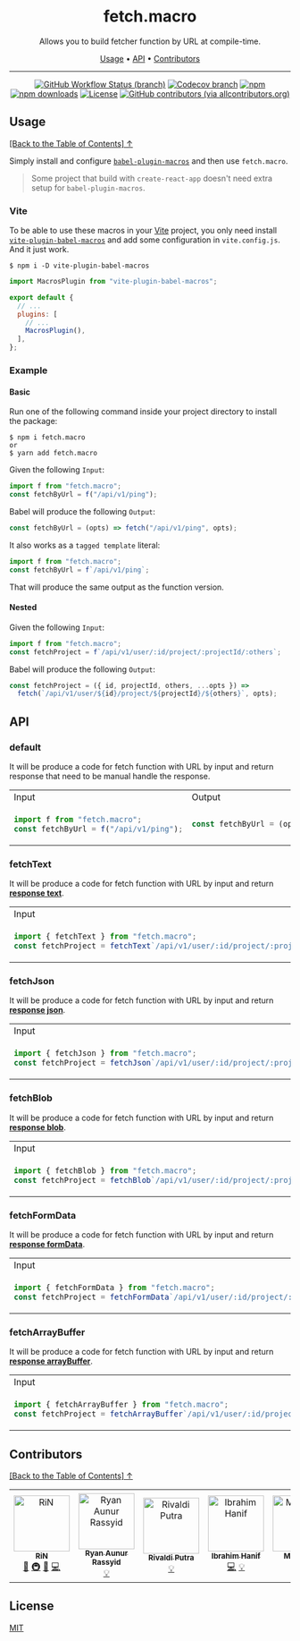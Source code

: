 <div align="center">
<h1 id="toc">fetch.macro</h1>
<p>Allows you to build fetcher function by URL at compile-time.</p>

<p align="center">
  <a href="#usage">Usage</a>  • 
  <a href="#api">API</a>  • 
  <a href="#contributors">Contributors</a> 
</p>

</div>

---

<div align="center">

<!-- prettier-ignore-start -->

[![GitHub Workflow Status (branch)](https://img.shields.io/github/workflow/status/r17x/fetch.macro/release/main)](https://github.com/r17x/fetch.macro/actions/workflows/release.yml?query=branch%3Amain+)
[![Codecov branch](https://img.shields.io/codecov/c/github/r17x/fetch.macro/main)](https://app.codecov.io/gh/r17x/fetch.macro)
[![npm](https://img.shields.io/npm/v/fetch.macro)](https://www.npmjs.com/package/fetch.macro/v/latest)
[![npm downloads](https://img.shields.io/npm/dw/fetch.macro)](https://www.npmjs.com/package/fetch.macro/v/latest)
[![License](https://img.shields.io/github/license/r17x/fetch.macro)](https://github.com/r17x/fetch.macro/blob/main/LICENSE)
[![GitHub contributors (via allcontributors.org)](https://img.shields.io/github/all-contributors/r17x/fetch.macro/main)](https://github.com/r17x/fetch.macro#contributors)

<!-- prettier-ignore-end -->

</div>

## Usage

[\[Back to the Table of Contents\] ↑](#toc)

Simply install and configure [`babel-plugin-macros`](https://github.com/kentcdodds/babel-plugin-macros) and then use `fetch.macro`.

> Some project that build with `create-react-app` doesn't need extra setup for `babel-plugin-macros`.

### Vite

To be able to use these macros in your [Vite](https://vitejs.dev/) project, you only need install [`vite-plugin-babel-macros`](https://github.com/itsMapleLeaf/vite-plugin-babel-macros) and add some configuration in `vite.config.js`. And it just work.

    $ npm i -D vite-plugin-babel-macros

```js
import MacrosPlugin from "vite-plugin-babel-macros";

export default {
  // ...
  plugins: [
    // ...
    MacrosPlugin(),
  ],
};
```

### Example

#### Basic

Run one of the following command inside your project directory to install the package:

    $ npm i fetch.macro
    or
    $ yarn add fetch.macro

Given the following `Input`:

```javascript
import f from "fetch.macro";
const fetchByUrl = f("/api/v1/ping");
```

Babel will produce the following `Output`:

```javascript
const fetchByUrl = (opts) => fetch("/api/v1/ping", opts);
```

It also works as a `tagged template` literal:

```javascript
import f from "fetch.macro";
const fetchByUrl = f`/api/v1/ping`;
```

That will produce the same output as the function version.

#### Nested

Given the following `Input`:

```javascript
import f from "fetch.macro";
const fetchProject = f`/api/v1/user/:id/project/:projectId/:others`;
```

Babel will produce the following `Output`:

```javascript
const fetchProject = ({ id, projectId, others, ...opts }) =>
  fetch(`/api/v1/user/${id}/project/${projectId}/${others}`, opts);
```

## API

### default

It will be produce a code for fetch function with URL by input and return response that need to be manual handle the response.

<table>
<tr>
<td>Input</td>
<td>Output</td>
</tr>
<tr>
<td>

```javascript
import f from "fetch.macro";
const fetchByUrl = f("/api/v1/ping");
```

</td>

<td>

```javascript
const fetchByUrl = (opts) => fetch("/api/v1/ping", opts);
```

</td>
</tr>
</table>

### fetchText

It will be produce a code for fetch function with URL by input and return [**response text**](https://webidl.spec.whatwg.org/#idl-USVString).

<table>
<tr>
<td>Input</td>
<td>Output</td>
</tr>
<tr>
<td>

```javascript
import { fetchText } from "fetch.macro";
const fetchProject = fetchText`/api/v1/user/:id/project/:projectId/:others`;
```

</td>

<td>

```javascript
const fetchProject = ({ id, projectId, others, ...opts }) =>
  fetch(`/api/v1/user/${id}/project/${projectId}/${others}`, opts).then((r) => r.text());
```

</td>
</tr>
</table>

### fetchJson

It will be produce a code for fetch function with URL by input and return [**response json**](https://fetch.spec.whatwg.org/#dom-body-json).

<table>
<tr>
<td>Input</td>
<td>Output</td>
</tr>
<tr>
<td>

```javascript
import { fetchJson } from "fetch.macro";
const fetchProject = fetchJson`/api/v1/user/:id/project/:projectId/:others`;
```

</td>

<td>

```javascript
const fetchProject = ({ id, projectId, others, ...opts }) =>
  fetch(`/api/v1/user/${id}/project/${projectId}/${others}`, opts).then((r) => r.json());
```

</td>
</tr>
</table>

### fetchBlob

It will be produce a code for fetch function with URL by input and return [**response blob**](https://fetch.spec.whatwg.org/#dom-body-blob).

<table>
<tr>
<td>Input</td>
<td>Output</td>
</tr>
<tr>
<td>

```javascript
import { fetchBlob } from "fetch.macro";
const fetchProject = fetchBlob`/api/v1/user/:id/project/:projectId/:others`;
```

</td>

<td>

```javascript
const fetchProject = ({ id, projectId, others, ...opts }) =>
  fetch(`/api/v1/user/${id}/project/${projectId}/${others}`, opts).then((r) => r.blob());
```

</td>
</tr>
</table>

### fetchFormData

It will be produce a code for fetch function with URL by input and return [**response formData**](https://fetch.spec.whatwg.org/#dom-body-formdata).

<table>
<tr>
<td>Input</td>
<td>Output</td>
</tr>
<tr>
<td>

```javascript
import { fetchFormData } from "fetch.macro";
const fetchProject = fetchFormData`/api/v1/user/:id/project/:projectId/:others`;
```

</td>

<td>

```javascript
const fetchProject = ({ id, projectId, others, ...opts }) =>
  fetch(`/api/v1/user/${id}/project/${projectId}/${others}`, opts).then((r) => r.formData());
```

</td>
</tr>
</table>

### fetchArrayBuffer

It will be produce a code for fetch function with URL by input and return [**response arrayBuffer**](https://fetch.spec.whatwg.org/#dom-body-arraybuffer).

<table>
<tr>
<td>Input</td>
<td>Output</td>
</tr>
<tr>
<td>

```javascript
import { fetchArrayBuffer } from "fetch.macro";
const fetchProject = fetchArrayBuffer`/api/v1/user/:id/project/:projectId/:others`;
```

</td>

<td>

```javascript
const fetchProject = ({ id, projectId, others, ...opts }) =>
  fetch(`/api/v1/user/${id}/project/${projectId}/${others}`, opts).then((r) => r.arrayBuffer());
```

</td>
</tr>
</table>

## Contributors

[\[Back to the Table of Contents\] ↑](#toc)

<!-- ALL-CONTRIBUTORS-LIST:START - Do not remove or modify this section -->

<!-- prettier-ignore-start -->

<!-- markdownlint-disable -->

<table>
  <tbody>
    <tr>
      <td align="center"><a href="https://rin.rocks"><img src="https://avatars.githubusercontent.com/u/16365952?v=4?s=100" width="100px;" alt="RiN"/><br /><sub><b>RiN</b></sub></a><br /><a href="#ideas-r17x" title="Ideas, Planning, & Feedback">🤔</a> <a href="#infra-r17x" title="Infrastructure (Hosting, Build-Tools, etc)">🚇</a> <a href="#tool-r17x" title="Tools">🔧</a> <a href="https://github.com/r17x/fetch.macro/commits?author=r17x" title="Code">💻</a></td>
      <td align="center"><a href="https://blog.nyan.my.id"><img src="https://avatars.githubusercontent.com/u/24630806?v=4?s=100" width="100px;" alt="Ryan Aunur Rassyid"/><br /><sub><b>Ryan Aunur Rassyid</b></sub></a><br /><a href="#example-nyancodeid" title="Examples">💡</a></td>
      <td align="center"><a href="https://vadhe.dev/"><img src="https://avatars.githubusercontent.com/u/36479850?v=4?s=100" width="100px;" alt="Rivaldi Putra"/><br /><sub><b>Rivaldi Putra</b></sub></a><br /><a href="#example-vadhe" title="Examples">💡</a></td>
      <td align="center"><a href="https://liostech.id"><img src="https://avatars.githubusercontent.com/u/30402431?v=4?s=100" width="100px;" alt="Ibrahim Hanif"/><br /><sub><b>Ibrahim Hanif</b></sub></a><br /><a href="https://github.com/r17x/fetch.macro/commits?author=ibrahim4529" title="Code">💻</a> <a href="#example-ibrahim4529" title="Examples">💡</a></td>
      <td align="center"><a href="https://lazycatlabs.com"><img src="https://avatars.githubusercontent.com/u/1531684?v=4?s=100" width="100px;" alt="Mudassir"/><br /><sub><b>Mudassir</b></sub></a><br /><a href="https://github.com/r17x/fetch.macro/commits?author=Lzyct" title="Code">💻</a> <a href="#example-Lzyct" title="Examples">💡</a></td>
      <td align="center"><a href="http://mupinnn.github.io"><img src="https://avatars.githubusercontent.com/u/46535277?v=4?s=100" width="100px;" alt="Ahmad Muwaffaq"/><br /><sub><b>Ahmad Muwaffaq</b></sub></a><br /><a href="https://github.com/r17x/fetch.macro/commits?author=mupinnn" title="Code">💻</a> <a href="#example-mupinnn" title="Examples">💡</a></td>
      <td align="center"><a href="http://abdmmar.com"><img src="https://avatars.githubusercontent.com/u/50788123?v=4?s=100" width="100px;" alt="Abdullah Ammar"/><br /><sub><b>Abdullah Ammar</b></sub></a><br /><a href="https://github.com/r17x/fetch.macro/commits?author=abdmmar" title="Code">💻</a> <a href="#example-abdmmar" title="Examples">💡</a></td>
    </tr>
  </tbody>
  <tfoot>

  </tfoot>
</table>

<!-- markdownlint-restore -->

<!-- prettier-ignore-end -->

<!-- ALL-CONTRIBUTORS-LIST:END -->

## License

[MIT](./LICENSE)
